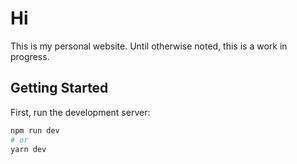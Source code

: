# Hi

This is my personal website. Until otherwise noted, this is a work in progress.

## Getting Started

First, run the development server:

```bash
npm run dev
# or
yarn dev
```
